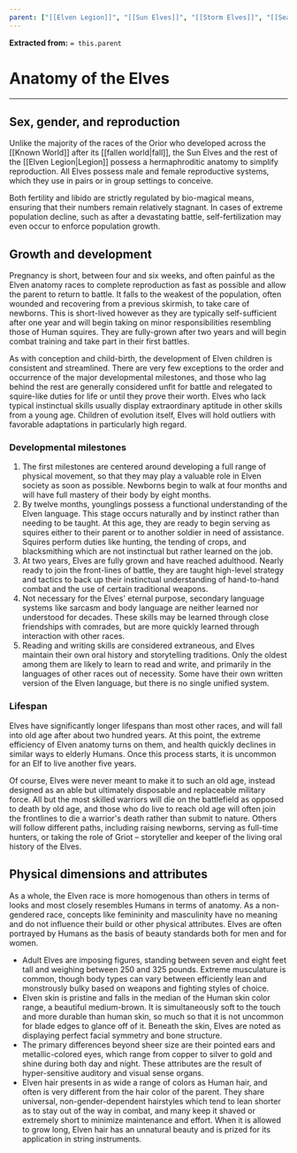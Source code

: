 ```yaml
---
parent: ["[[Elven Legion]]", "[[Sun Elves]]", "[[Storm Elves]]", "[[Sea Elves]]"]
---
```

**Extracted from:** `= this.parent`
# Anatomy of the Elves

---

## Sex, gender, and reproduction

Unlike the majority of the races of the Orior who developed across the [[Known World]] after its [[fallen world|fall]], the Sun Elves and the rest of the [[Elven Legion|Legion]] possess a hermaphroditic anatomy to simplify reproduction. All Elves possess male and female reproductive systems, which they use in pairs or in group settings to conceive.

Both fertility and libido are strictly regulated by bio-magical means, ensuring that their numbers remain relatively stagnant. In cases of extreme population decline, such as after a devastating battle, self-fertilization may even occur to enforce population growth.

## Growth and development

Pregnancy is short, between four and six weeks, and often painful as the Elven anatomy races to complete reproduction as fast as possible and allow the parent to return to battle. It falls to the weakest of the population, often wounded and recovering from a previous skirmish, to take care of newborns. This is short-lived however as they are typically self-sufficient after one year and will begin taking on minor responsibilities resembling those of Human squires. They are fully-grown after two years and will begin combat training and take part in their first battles.

As with conception and child-birth, the development of Elven children is consistent and streamlined. There are very few exceptions to the order and occurrence of the major developmental milestones, and those who lag behind the rest are generally considered unfit for battle and relegated to squire-like duties for life or until they prove their worth. Elves who lack typical instinctual skills usually display extraordinary aptitude in other skills from a young age. Children of evolution itself, Elves will hold outliers with favorable adaptations in particularly high regard.

### Developmental milestones

1) The first milestones are centered around developing a full range of physical movement, so that they may play a valuable role in Elven society as soon as possible. Newborns begin to walk at four months and will have full mastery of their body by eight months.
2) By twelve months, younglings possess a functional understanding of the Elven language. This stage occurs naturally and by instinct rather than needing to be taught. At this age, they are ready to begin serving as squires either to their parent or to another soldier in need of assistance. Squires perform duties like hunting, the tending of crops, and blacksmithing which are not instinctual but rather learned on the job.
3) At two years, Elves are fully grown and have reached adulthood. Nearly ready to join the front-lines of battle, they are taught high-level strategy and tactics to back up their instinctual understanding of hand-to-hand combat and the use of certain traditional weapons.
4) Not necessary for the Elves' eternal purpose, secondary language systems like sarcasm and body language are neither learned nor understood for decades. These skills may be learned through close friendships with comrades, but are more quickly learned through interaction with other races.
5) Reading and writing skills are considered extraneous, and Elves maintain their own oral history and storytelling traditions. Only the oldest among them are likely to learn to read and write, and primarily in the languages of other races out of necessity. Some have their own written version of the Elven language, but there is no single unified system.

### Lifespan

Elves have significantly longer lifespans than most other races, and will fall into old age after about two hundred years. At this point, the extreme efficiency of Elven anatomy turns on them, and health quickly declines in similar ways to elderly Humans. Once this process starts, it is uncommon for an Elf to live another five years.

Of course, Elves were never meant to make it to such an old age, instead designed as an able but ultimately disposable and replaceable military force. All but the most skilled warriors will die on the battlefield as opposed to death by old age, and those who do live to reach old age will often join the frontlines to die a warrior's death rather than submit to nature. Others will follow different paths, including raising newborns, serving as full-time hunters, or taking the role of Griot – storyteller and keeper of the living oral history of the Elves.

## Physical dimensions and attributes

As a whole, the Elven race is more homogenous than others in terms of looks and most closely resembles Humans in terms of anatomy. As a non-gendered race, concepts like femininity and masculinity have no meaning and do not influence their build or other physical attributes. Elves are often portrayed by Humans as the basis of beauty standards both for men and for women.

- Adult Elves are imposing figures, standing between seven and eight feet tall and weighing between 250 and 325 pounds. Extreme musculature is common, though body types can vary between efficiently lean and monstrously bulky based on weapons and fighting styles of choice.
- Elven skin is pristine and falls in the median of the Human skin color range, a beautiful medium-brown. It is simultaneously soft to the touch and more durable than human skin, so much so that it is not uncommon for blade edges to glance off of it. Beneath the skin, Elves are noted as displaying perfect facial symmetry and bone structure.
- The primary differences beyond sheer size are their pointed ears and metallic-colored eyes, which range from copper to silver to gold and shine during both day and night. These attributes are the result of hyper-sensitive auditory and visual sense organs.
- Elven hair presents in as wide a range of colors as Human hair, and often is very different from the hair color of the parent. They share universal, non-gender-dependent hairstyles which tend to lean shorter as to stay out of the way in combat, and many keep it shaved or extremely short to minimize maintenance and effort. When it is allowed to grow long, Elven hair has an unnatural beauty and is prized for its application in string instruments.